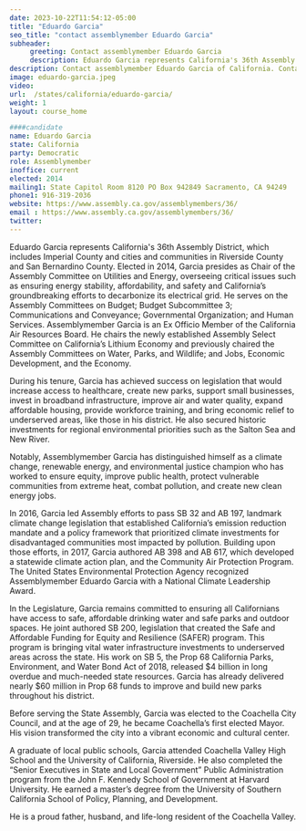 ```yaml
---
date: 2023-10-22T11:54:12-05:00
title: "Eduardo Garcia"
seo_title: "contact assemblymember Eduardo Garcia"
subheader:
     greeting: Contact assemblymember Eduardo Garcia
     description: Eduardo Garcia represents California's 36th Assembly District, which includes Imperial County and cities and communities in Riverside County and San Bernardino County. Elected in 2014, Garcia presides as Chair of the Assembly Committee on Utilities and Energy.
description: Contact assemblymember Eduardo Garcia of California. Contact information for Eduardo Garcia includes email address, phone number, and mailing address.
image: eduardo-garcia.jpeg
video:
url:  /states/california/eduardo-garcia/
weight: 1
layout: course_home

####candidate
name: Eduardo Garcia
state: California
party: Democratic
role: Assemblymember
inoffice: current
elected: 2014
mailing1: State Capitol Room 8120 PO Box 942849 Sacramento, CA 94249
phone1: 916-319-2036
website: https://www.assembly.ca.gov/assemblymembers/36/
email : https://www.assembly.ca.gov/assemblymembers/36/
twitter: 
---
```


Eduardo Garcia represents California's 36th Assembly District, which includes Imperial County and cities and communities in Riverside County and San Bernardino County. Elected in 2014, Garcia presides as Chair of the Assembly Committee on Utilities and Energy, overseeing critical issues such as ensuring energy stability, affordability, and safety and California’s groundbreaking efforts to decarbonize its electrical grid. He serves on the Assembly Committees on Budget; Budget Subcommittee 3; Communications and Conveyance; Governmental Organization; and Human Services. Assemblymember Garcia is an Ex Officio Member of the California Air Resources Board. He chairs the newly established Assembly Select Committee on California’s Lithium Economy and previously chaired the Assembly Committees on Water, Parks, and Wildlife; and Jobs, Economic Development, and the Economy.

During his tenure, Garcia has achieved success on legislation that would increase access to healthcare, create new parks, support small businesses, invest in broadband infrastructure, improve air and water quality, expand affordable housing, provide workforce training, and bring economic relief to underserved areas, like those in his district. He also secured historic investments for regional environmental priorities such as the Salton Sea and New River.

Notably, Assemblymember Garcia has distinguished himself as a climate change, renewable energy, and environmental justice champion who has worked to ensure equity, improve public health, protect vulnerable communities from extreme heat, combat pollution, and create new clean energy jobs.

In 2016, Garcia led Assembly efforts to pass SB 32 and AB 197, landmark climate change legislation that established California’s emission reduction mandate and a policy framework that prioritized climate investments for disadvantaged communities most impacted by pollution. Building upon those efforts, in 2017, Garcia authored AB 398 and AB 617, which developed a statewide climate action plan, and the Community Air Protection Program. The United States Environmental Protection Agency recognized Assemblymember Eduardo Garcia with a National Climate Leadership Award.

In the Legislature, Garcia remains committed to ensuring all Californians have access to safe, affordable drinking water and safe parks and outdoor spaces. He joint authored SB 200, legislation that created the Safe and Affordable Funding for Equity and Resilience (SAFER) program. This program is bringing vital water infrastructure investments to underserved areas across the state. His work on SB 5, the Prop 68 California Parks, Environment, and Water Bond Act of 2018, released $4 billion in long overdue and much-needed state resources. Garcia has already delivered nearly $60 million in Prop 68 funds to improve and build new parks throughout his district.

Before serving the State Assembly, Garcia was elected to the Coachella City Council, and at the age of 29, he became Coachella’s first elected Mayor. His vision transformed the city into a vibrant economic and cultural center.

A graduate of local public schools, Garcia attended Coachella Valley High School and the University of California, Riverside. He also completed the “Senior Executives in State and Local Government” Public Administration program from the John F. Kennedy School of Government at Harvard University. He earned a master’s degree from the University of Southern California School of Policy, Planning, and Development.

He is a proud father, husband, and life-long resident of the Coachella Valley.
